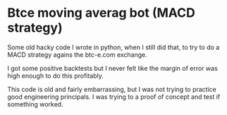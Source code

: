 # Btce moving averag bot (MACD strategy)

Some old hacky code I wrote in python, when I still did that, to try to do a MACD strategy agains the btc-e.com exchange.

I got some positive backtests but I never felt like the margin of error was high enough to do this profitably.

This code is old and fairly embarrassing, but I was not trying to practice good engineering principals. I was trying to a proof of concept and test if something worked. 
